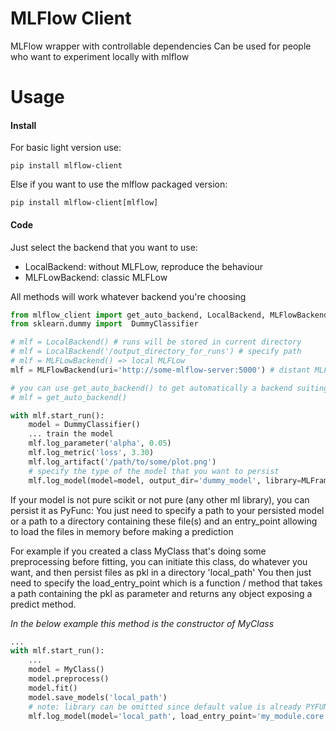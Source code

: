 # MLFlow Client
MLFlow wrapper with controllable dependencies
Can be used for people who want to experiment locally with mlflow 
# Usage
#### Install
For basic light version use:
```
pip install mlflow-client
```
Else if you want to use the mlflow packaged version:
```
pip install mlflow-client[mlflow]
```
#### Code
Just select the backend that you want to use:
- LocalBackend: without MLFLow, reproduce the behaviour
- MLFLowBackend: classic MLFLow

All methods will work whatever backend you're choosing
```python
from mlflow_client import get_auto_backend, LocalBackend, MLFlowBackend, MLFrameworks
from sklearn.dummy import  DummyClassifier

# mlf = LocalBackend() # runs will be stored in current directory
# mlf = LocalBackend('/output_directory_for_runs') # specify path
# mlf = MLFLowBackend() => local MLFLow
mlf = MLFlowBackend(uri='http://some-mlflow-server:5000') # distant MLFLow

# you can use get_auto_backend() to get automatically a backend suiting to your device
# mlf = get_auto_backend()

with mlf.start_run():
    model = DummyClassifier()
    ... train the model
    mlf.log_parameter('alpha', 0.05)
    mlf.log_metric('loss', 3.30)
    mlf.log_artifact('/path/to/some/plot.png')
    # specify the type of the model that you want to persist
    mlf.log_model(model=model, output_dir='dummy_model', library=MLFrameworks.SCIKIT_LEARN)
```

If your model is not pure scikit or not pure (any other ml library), you can persist it as PyFunc:
You just need to specify a path to your persisted model or a path to a directory containing these file(s) and an entry_point allowing to load the files in memory before making a prediction

For example if you created a class MyClass that's doing some preprocessing before fitting, you can initiate this class, do whatever you want, and then persist files as pkl in a directory 'local_path'
You then just need to specify the load_entry_point which is a function / method that takes a path containing the pkl as parameter and returns any object exposing a predict method.

*In the below example this method is the constructor of MyClass*
```python
... 
with mlf.start_run():
    ...
    model = MyClass()
    model.preprocess()
    model.fit()
    model.save_models('local_path')
    # note: library can be omitted since default value is already PYFUNC
    mlf.log_model(model='local_path', load_entry_point='my_module.core.MyClass', library=MLFrameworks.PYFUNC)
```
